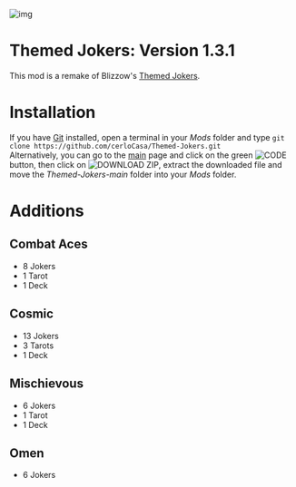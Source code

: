 ![img](https://github.com/cerloCasa/Themed-Jokers/blob/4cebb1988b3bf9c7fe7b4b9a3547846cfcac22e3/assets/2x/modicon.png?raw=true)
# Themed Jokers: Version 1.3.1
This mod is a remake of Blizzow's [Themed Jokers](https://github.com/BlizzowX/Balatro---Themed-Jokers).
# Installation
If you have [Git](https://git-scm.com/downloads) installed, open a terminal in your *Mods* folder and type `git clone https://github.com/cerloCasa/Themed-Jokers.git`  
Alternatively, you can go to the [main](https://github.com/cerloCasa/Themed-Jokers) page and click on the green ![CODE](https://i.imgur.com/GnuYDAg.png) button, then click on ![DOWNLOAD ZIP](https://i.imgur.com/TCWz6ea.png), extract the downloaded file and move the *Themed-Jokers-main* folder into your *Mods* folder. 
# Additions
## Combat Aces
- 8 Jokers
- 1 Tarot
- 1 Deck
## Cosmic
- 13 Jokers
- 3 Tarots
- 1 Deck
## Mischievous
- 6 Jokers
- 1 Tarot
- 1 Deck
## Omen
- 6 Jokers
